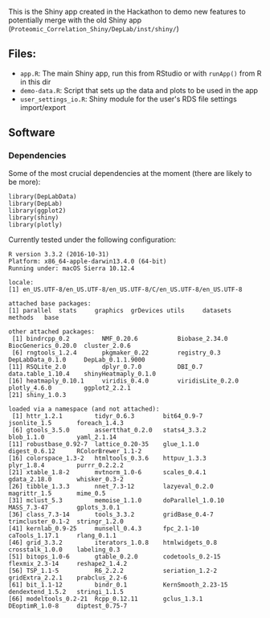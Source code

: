 This is the Shiny app created in the Hackathon to demo new features to potentially merge with the old Shiny app (`Proteomic_Correlation_Shiny/DepLab/inst/shiny/`)

## Files:
- `app.R`: The main Shiny app, run this from RStudio or with `runApp()` from R in this dir
- `demo-data.R`: Script that sets up the data and plots to be used in the app
- `user_settings_io.R`: Shiny module for the user's RDS file settings import/export

## Software

### Dependencies

Some of the most crucial dependencies at the moment (there are likely to be more):

```
library(DepLabData)
library(DepLab)
library(ggplot2)
library(shiny)
library(plotly)
```

Currently tested under the following configuration:

```
R version 3.3.2 (2016-10-31)
Platform: x86_64-apple-darwin13.4.0 (64-bit)
Running under: macOS Sierra 10.12.4

locale:
[1] en_US.UTF-8/en_US.UTF-8/en_US.UTF-8/C/en_US.UTF-8/en_US.UTF-8

attached base packages:
[1] parallel  stats     graphics  grDevices utils     datasets  methods   base     

other attached packages:
 [1] bindrcpp_0.2         NMF_0.20.6           Biobase_2.34.0       BiocGenerics_0.20.0  cluster_2.0.6       
 [6] rngtools_1.2.4       pkgmaker_0.22        registry_0.3         DepLabData_0.1.0     DepLab_0.1.1.9000   
[11] RSQLite_2.0          dplyr_0.7.0          DBI_0.7              data.table_1.10.4    shinyHeatmaply_0.1.0
[16] heatmaply_0.10.1     viridis_0.4.0        viridisLite_0.2.0    plotly_4.6.0         ggplot2_2.2.1       
[21] shiny_1.0.3         

loaded via a namespace (and not attached):
 [1] httr_1.2.1         tidyr_0.6.3        bit64_0.9-7        jsonlite_1.5       foreach_1.4.3     
 [6] gtools_3.5.0       assertthat_0.2.0   stats4_3.3.2       blob_1.1.0         yaml_2.1.14       
[11] robustbase_0.92-7  lattice_0.20-35    glue_1.1.0         digest_0.6.12      RColorBrewer_1.1-2
[16] colorspace_1.3-2   htmltools_0.3.6    httpuv_1.3.3       plyr_1.8.4         purrr_0.2.2.2     
[21] xtable_1.8-2       mvtnorm_1.0-6      scales_0.4.1       gdata_2.18.0       whisker_0.3-2     
[26] tibble_1.3.3       nnet_7.3-12        lazyeval_0.2.0     magrittr_1.5       mime_0.5          
[31] mclust_5.3         memoise_1.1.0      doParallel_1.0.10  MASS_7.3-47        gplots_3.0.1      
[36] class_7.3-14       tools_3.3.2        gridBase_0.4-7     trimcluster_0.1-2  stringr_1.2.0     
[41] kernlab_0.9-25     munsell_0.4.3      fpc_2.1-10         caTools_1.17.1     rlang_0.1.1       
[46] grid_3.3.2         iterators_1.0.8    htmlwidgets_0.8    crosstalk_1.0.0    labeling_0.3      
[51] bitops_1.0-6       gtable_0.2.0       codetools_0.2-15   flexmix_2.3-14     reshape2_1.4.2    
[56] TSP_1.1-5          R6_2.2.2           seriation_1.2-2    gridExtra_2.2.1    prabclus_2.2-6    
[61] bit_1.1-12         bindr_0.1          KernSmooth_2.23-15 dendextend_1.5.2   stringi_1.1.5     
[66] modeltools_0.2-21  Rcpp_0.12.11       gclus_1.3.1        DEoptimR_1.0-8     diptest_0.75-7    
```
